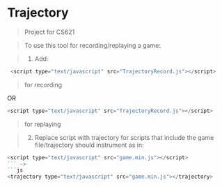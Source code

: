 Trajectory
==========

>Project for CS621 


>To use this tool for recording/replaying a game:

>1. Add:

```js
 <script type="text/javascript" src="TrajectoryRecord.js"></script> 
```
> for recording

  OR
```js
<script type="text/javascript" src="TrajectoryRecord.js"></script>
```
> for replaying

>2. Replace script with trajectory for scripts that include the game file/trajectory should instrument as in: 

```js
<script type="text/javascript" src="game.min.js"></script> 
``` -> 
```js
<trajectory type="text/javascript" src="game.min.js"></trajectory>
```
